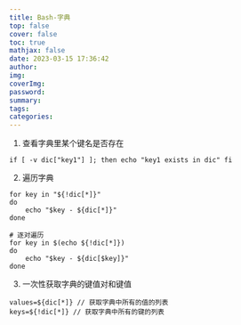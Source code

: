 ```yaml
---
title: Bash-字典
top: false
cover: false
toc: true
mathjax: false
date: 2023-03-15 17:36:42
author:
img:
coverImg:
password:
summary:
tags:
categories:
---
```


1. 查看字典里某个键名是否存在
```shell
if [ -v dic["key1"] ]; then echo "key1 exists in dic" fi
```
2. 遍历字典
```shell
for key in "${!dic[*]}"
do
	echo "$key - ${dic[*]}"
done

# 逐对遍历
for key in $(echo ${!dic[*]})
do
	echo "$key - ${dic[$key]}"
done
```
3. 一次性获取字典的键值对和键值
```shell
values=${dic[*]} // 获取字典中所有的值的列表
keys=${!dic[*]} // 获取字典中所有的键的列表
```

